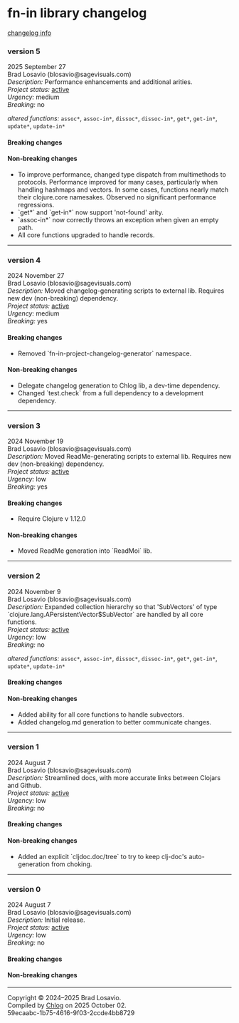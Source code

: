 
  <body>
    <h1>
      fn-in library changelog
    </h1><a href="https://github.com/blosavio/chlog">changelog info</a>
    <section>
      <h3>
        version 5
      </h3>
      <p>
        2025 September 27<br>
        Brad Losavio (blosavio@sagevisuals.com)<br>
        <em>Description:</em> Performance enhancements and additional arities.<br>
        <em>Project status:</em> <a href="https://github.com/metosin/open-source/blob/main/project-status.md">active</a><br>
        <em>Urgency:</em> medium<br>
        <em>Breaking:</em> no
      </p>
      <p></p>
      <div>
        <em>altered functions:</em> <code>assoc*</code>, <code>assoc-in*</code>, <code>dissoc*</code>, <code>dissoc-in*</code>, <code>get*</code>,
        <code>get-in*</code>, <code>update*</code>, <code>update-in*</code>
      </div>
      <p></p>
      <div>
        <h4>
          Breaking changes
        </h4>
        <ul></ul>
        <h4>
          Non-breaking changes
        </h4>
        <ul>
          <li>
            <div>
              To improve performance, changed type dispatch from multimethods to protocols. Performance improved for many cases, particularly when handling
              hashmaps and vectors. In some cases, functions nearly match their clojure.core namesakes. Observed no significant performance regressions.
            </div>
          </li>
          <li>
            <div>
              `get*` and `get-in*` now support &apos;not-found&apos; arity.
            </div>
          </li>
          <li>
            <div>
              `assoc-in*` now correctly throws an exception when given an empty path.
            </div>
          </li>
          <li>
            <div>
              All core functions upgraded to handle records.
            </div>
          </li>
        </ul>
      </div>
      <hr>
    </section>
    <section>
      <h3>
        version 4
      </h3>
      <p>
        2024 November 27<br>
        Brad Losavio (blosavio@sagevisuals.com)<br>
        <em>Description:</em> Moved changelog-generating scripts to external lib. Requires new dev (non-breaking) dependency.<br>
        <em>Project status:</em> <a href="https://github.com/metosin/open-source/blob/main/project-status.md">active</a><br>
        <em>Urgency:</em> medium<br>
        <em>Breaking:</em> yes
      </p>
      <p></p>
      <div>
        <h4>
          Breaking changes
        </h4>
        <ul>
          <li>
            <div>
              Removed `fn-in-project-changelog-generator` namespace.
            </div>
          </li>
        </ul>
        <h4>
          Non-breaking changes
        </h4>
        <ul>
          <li>
            <div>
              Delegate changelog generation to Chlog lib, a dev-time dependency.
            </div>
          </li>
          <li>
            <div>
              Changed `test.check` from a full dependency to a development dependency.
            </div>
          </li>
        </ul>
      </div>
      <hr>
    </section>
    <section>
      <h3>
        version 3
      </h3>
      <p>
        2024 November 19<br>
        Brad Losavio (blosavio@sagevisuals.com)<br>
        <em>Description:</em> Moved ReadMe-generating scripts to external lib. Requires new dev (non-breaking) dependency.<br>
        <em>Project status:</em> <a href="https://github.com/metosin/open-source/blob/main/project-status.md">active</a><br>
        <em>Urgency:</em> low<br>
        <em>Breaking:</em> yes
      </p>
      <p></p>
      <div>
        <h4>
          Breaking changes
        </h4>
        <ul>
          <li>
            <div>
              Require Clojure v 1.12.0
            </div>
          </li>
        </ul>
        <h4>
          Non-breaking changes
        </h4>
        <ul>
          <li>
            <div>
              Moved ReadMe generation into `ReadMoi` lib.
            </div>
          </li>
        </ul>
      </div>
      <hr>
    </section>
    <section>
      <h3>
        version 2
      </h3>
      <p>
        2024 November 9<br>
        Brad Losavio (blosavio@sagevisuals.com)<br>
        <em>Description:</em> Expanded collection hierarchy so that &apos;SubVectors&apos; of type `clojure.lang.APersistentVector$SubVector` are handled by
        all core functions.<br>
        <em>Project status:</em> <a href="https://github.com/metosin/open-source/blob/main/project-status.md">active</a><br>
        <em>Urgency:</em> low<br>
        <em>Breaking:</em> no
      </p>
      <p></p>
      <div>
        <em>altered functions:</em> <code>assoc*</code>, <code>assoc-in*</code>, <code>dissoc*</code>, <code>dissoc-in*</code>, <code>get*</code>,
        <code>get-in*</code>, <code>update*</code>, <code>update-in*</code>
      </div>
      <p></p>
      <div>
        <h4>
          Breaking changes
        </h4>
        <ul></ul>
        <h4>
          Non-breaking changes
        </h4>
        <ul>
          <li>
            <div>
              Added ability for all core functions to handle subvectors.
            </div>
          </li>
          <li>
            <div>
              Added changelog.md generation to better communicate changes.
            </div>
          </li>
        </ul>
      </div>
      <hr>
    </section>
    <section>
      <h3>
        version 1
      </h3>
      <p>
        2024 August 7<br>
        Brad Losavio (blosavio@sagevisuals.com)<br>
        <em>Description:</em> Streamlined docs, with more accurate links between Clojars and Github.<br>
        <em>Project status:</em> <a href="https://github.com/metosin/open-source/blob/main/project-status.md">active</a><br>
        <em>Urgency:</em> low<br>
        <em>Breaking:</em> no
      </p>
      <p></p>
      <div>
        <h4>
          Breaking changes
        </h4>
        <ul></ul>
        <h4>
          Non-breaking changes
        </h4>
        <ul>
          <li>
            <div>
              Added an explicit `cljdoc.doc/tree` to try to keep clj-doc&apos;s auto-generation from choking.
            </div>
          </li>
        </ul>
      </div>
      <hr>
    </section>
    <section>
      <h3>
        version 0
      </h3>
      <p>
        2024 August 7<br>
        Brad Losavio (blosavio@sagevisuals.com)<br>
        <em>Description:</em> Initial release.<br>
        <em>Project status:</em> <a href="https://github.com/metosin/open-source/blob/main/project-status.md">active</a><br>
        <em>Urgency:</em> low<br>
        <em>Breaking:</em> no
      </p>
      <p></p>
      <div>
        <h4>
          Breaking changes
        </h4>
        <ul></ul>
        <h4>
          Non-breaking changes
        </h4>
        <ul></ul>
      </div>
      <hr>
    </section>
    <p id="page-footer">
      Copyright © 2024–2025 Brad Losavio.<br>
      Compiled by <a href="https://github.com/blosavio/chlog">Chlog</a> on 2025 October 02.<span id="uuid"><br>
      59ecaabc-1b75-4616-9f03-2ccde4bb8729</span>
    </p>
  </body>
</html>

